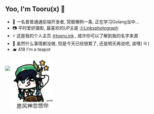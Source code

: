 ## Yoo, I'm Tooru(x) 👋

- 🍻 一名普普通通前端开发者, 究极懒狗一条, 正在学习Golang当中...
- 📷 平时爱好摄影, 最喜欢的UP主是 [❀Linksphotograph](https://space.bilibili.com/3816626/)
- ⚡️ 这是我的个人主页 [✡︎tooru.ink](http://tooru.ink) , 或许你可以了解到我的名字来源
- 🌟 虽然什么事情都没做, 但是今天已经很累了, 还是明天再说吧, 诶嘿( ᐛ )
- 🫖 418 I'm a teapot

<div style="height: 165px;vertical-align: bottom">
  <img src="https://github-readme-stats.vercel.app/api/top-langs/?username=toorux&layout=compact&rt=1" style="height: 140px;display: inline-block" /><img src="https://raw.githubusercontent.com/toorux/toorux/main/e.jpg" style="height: 165px;display: inline-block" />
</div>
